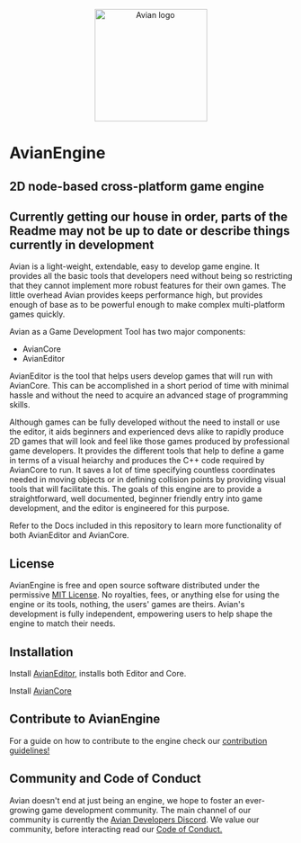 
<p align="center">
  <a href="https://github.com/whenbellstoll/AvianEngine">
    <img src="https://github.com/whenbellstoll/AvianEngine/blob/main/Documentation/Core%20Docs/AvianLogoText.png?raw=true" width=200 alt="Avian logo">
  </a>
</p>

# AvianEngine
## 2D node-based cross-platform game engine

## Currently getting our house in order, parts of the Readme may not be up to date or describe things currently in development

Avian is a light-weight, extendable, easy to develop game engine.
It provides all the basic tools that developers need without being so restricting that they cannot implement more robust features for their own games. 
The little overhead Avian provides keeps performance high, but provides enough of base as to be powerful enough to make complex multi-platform games quickly.

Avian as a Game Development Tool has two major components:
* AvianCore 
* AvianEditor

AvianEditor is the tool that helps users develop games that will run with AvianCore. 
This can be accomplished in a short period of time with minimal hassle and without the need to acquire an advanced stage of programming skills.

Although games can be fully developed without the need to install or use the editor, it aids beginners and experienced devs alike to rapidly produce 2D games that will look and feel like those games produced by professional game developers.
It provides the different tools that help to define a game in terms of a visual heiarchy and produces the C++ code required by AvianCore to run. 
It saves a lot of time specifying countless coordinates needed in moving objects or in defining collision points by providing visual tools that will facilitate this. 
The goals of this engine are to provide a straightforward, well documented, beginner friendly entry into game development, and the editor is engineered for this purpose.

Refer to the Docs included in this repository to learn more functionality of both AvianEditor and AvianCore. 

## License

AvianEngine is free and open source software distributed under the permissive [MIT License](LICENSE.txt "MIT License").
No royalties, fees, or anything else for using the engine or its tools, nothing, the users' games are theirs. 
Avian's development is fully independent, empowering users to help shape the engine to match their needs. 

## Installation

Install [AvianEditor,](https://www.duckduckgo.com) installs both Editor and Core.

Install [AvianCore](https://www.duckduckgo.com)

## Contribute to AvianEngine

For a guide on how to contribute to the engine check our [contribution guidelines!](Contributing.md "AvianEngine Contribution Guidelines")

## Community and Code of Conduct

Avian doesn't end at just being an engine, we hope to foster an ever-growing game development community.
The main channel of our community is currently the [Avian Developers Discord](https://discord.gg/QYHgdaZZH5).
We value our community, before interacting read our [Code of Conduct.](Code%20of%20Conduct.md "AvianEngine Code of Conduct")


